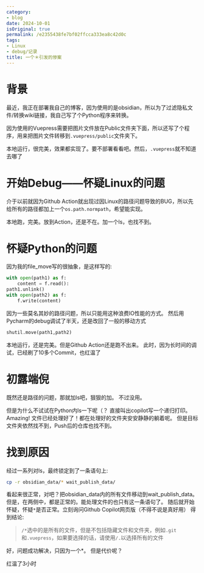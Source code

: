 ```yaml
---
category:
- blog
date: 2024-10-01
isOriginal: true
permalink: /e2355438fe7bf02ffcca333ea8c42d0c
tags:
- Linux
- debug/记录
title: 一个＊引发的惨案
---
```

# 背景
最近，我正在部署我自己的博客，因为使用的是obsidian，所以为了过滤隐私文件/转换wiki链接，我自己写了个Python程序来转换。

因为使用的Vuepress需要把图片文件放在Public文件夹下面，所以还写了个程序，用来把图片文件转移到`.vuepress/public`文件夹下。

本地运行，很完美，效果都实现了。要不部署看看吧。然后，`.vuepress`就不知道去哪了
# 开始Debug——怀疑Linux的问题
介于以前就因为Github Action就出现过因Linux的路径问题导致的BUG，所以先给所有的路径都加上一个`os.path.normpath`，希望能实现。

本地跑，完美。放到Action，还是不在。加一个ls，也找不到。
# 怀疑Python的问题
因为我的file_move写的很抽象，是这样写的:
```python
with open(path1) as f:
    content = f.read():
path1.unlink()
with open(path2) as f:
    f.write(content)
```
因为一些莫名其妙的路径问题，所以只能用这种浪费IO性能的方式。
然后用Pycharm的debug调试了半天，还是改回了一般的移动方式
```python
shutil.move(path1,path2)
```
本地运行，还是完美。但是Github Action还是跑不出来。
此时，因为长时间的调试，已经刷了10多个Commit，也红温了
# 初露端倪
既然还是路径的问题，那就加ls吧，狠狠的加。
不过没用。

但是为什么不试试在Python内ls一下呢（？
直接叫出copilot写一个递归打印。
Amazing! 文件已经处理好了！都在处理好的文件夹安安静静的躺着呢。
但是目标文件夹依然找不到，Push后的仓库也找不到。
# 找到原因
经过一系列对ls，最终锁定到了一条语句上:
```bash
cp -r obsidian_data/* wait_publish_data/
```
看起来很正常，对吧？把obsidian_data内的所有文件移动到wait_publish_data。
但是，在两侧中，都是正常的。能处理文件的也只有这一条语句了。
随后就开始怀疑，怀疑`*`是否正常。立刻询问Github Copilot网页版（不得不说是真好用）
得到结论:
> `/*`选中的是所有的文件，但是不包括隐藏文件和文件夹，例如`.git`和`.vuepress`，如果要选择的话，请使用`/.`以选择所有的文件

好，问题成功解决，只因为一个*。
但是代价呢？

红温了3小时